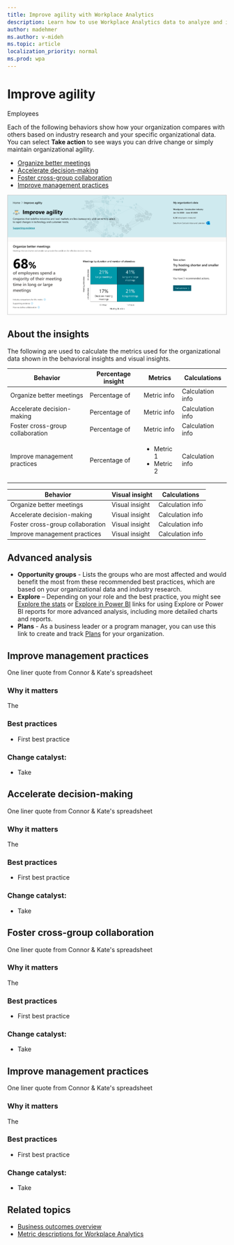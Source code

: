 ```yaml
---
title: Improve agility with Workplace Analytics
description: Learn how to use Workplace Analytics data to analyze and improve organizational agility
author: madehmer
ms.author: v-mideh
ms.topic: article
localization_priority: normal 
ms.prod: wpa
---
```


# Improve agility

Employees 

Each of the following behaviors show how your organization compares with others based on industry research and your specific organizational data. You can select **Take action** to see ways you can drive change or simply maintain organizational agility.

* [Organize better meetings](#organize-better-meetings)
* [Accelerate decision-making](#accelerate-decision-making)
* [Foster cross-group collaboration](#foster-cross-group-collaboration)
* [Improve management practices](#improve-management-practices)

![Improve agility page](../images/wpa/use/agility.png)

## About the insights

The following are used to calculate the metrics used for the organizational data shown in the behavioral insights and visual insights.

|Behavior |Percentage insight | Metrics |Calculations |
|---------|--------|--------------------|----------------------|
|Organize better meetings |Percentage of  |Metric info|Calculation info |
|Accelerate decision-making |Percentage of  |Metric info |Calculation info |
|Foster cross-group collaboration |Percentage of  |Metric info |Calculation info |
|Improve management practices |Percentage of  |<ul><li>Metric 1</li><li>Metric 2 </li></ul> |Calculation info |

|Behavior |Visual insight | Calculations |
|---------|--------|----------------------|
|Organize better meetings |Visual insight  |Calculation info |
|Accelerate decision-making |Visual insight  |Calculation info |
|Foster cross-group collaboration |Visual insight  |Calculation info |
|Improve management practices |Visual insight  |Calculation info |

## Advanced analysis

* **Opportunity groups** - Lists the groups who are most affected and would benefit the most from these recommended best practices, which are based on your organizational data and industry research.
* **Explore**  – Depending on your role and the best practice, you might see [Explore the stats](explore-intro.md) or [Explore in Power BI](../tutorials/power-bi-intro.md) links for using Explore or Power BI reports for more advanced analysis, including more detailed charts and reports.
* **Plans** - As a business leader or a program manager, you can use this link to create and track [Plans](../Tutorials/solutionsv2-intro.md) for your organization.

## Improve management practices

One liner quote from Connor & Kate's spreadsheet

### Why it matters

The

### Best practices

* First best practice

### Change catalyst: <action>

* Take

## Accelerate decision-making

One liner quote from Connor & Kate's spreadsheet

### Why it matters

The

### Best practices

* First best practice

### Change catalyst: <action>

* Take

## Foster cross-group collaboration

One liner quote from Connor & Kate's spreadsheet

### Why it matters

The

### Best practices

* First best practice

### Change catalyst: <action>

* Take

## Improve management practices

One liner quote from Connor & Kate's spreadsheet

### Why it matters

The

### Best practices

* First best practice

### Change catalyst: <action>

* Take

## Related topics

* [Business outcomes overview](insights.md)
* [Metric descriptions for Workplace Analytics](metric-definitions.md)

